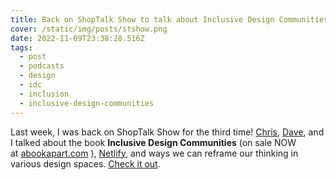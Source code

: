 ```yaml
---
title: Back on ShopTalk Show to talk about Inclusive Design Communities
cover: /static/img/posts/stshow.png
date: 2022-11-09T23:38:28.516Z
tags:
  - post
  - podcasts
  - design
  - idc
  - inclusion
  - inclusive-design-communities
---
```

Last week, I was back on ShopTalk Show for the third time! [Chris](https://chriscoyier.net/), [Dave](https://daverupert.com/), and I talked about the book **Inclusive Design Communities** (on sale NOW at [abookapart.com](https://abookapart.com/products/inclusive-design-communities) ), [Netlify](https://www.netlify.com), and ways we can reframe our thinking in various design spaces. [Check it out](https://shoptalkshow.com/539/)[](https://lnkd.in/guWtAYCu)[](https://lnkd.in/guWtAYCu)[](https://lnkd.in/guWtAYCu).